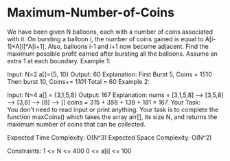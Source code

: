 # Maximum-Number-of-Coins
We have been given N balloons, each with a number of coins associated with it. On bursting a balloon i, the number of coins gained is equal to A[i-1]*A[i]*A[i+1]. Also, balloons i-1 and i+1 now become adjacent. Find the maximum possible profit earned after bursting all the balloons. Assume an extra 1 at each boundary.
Example 1:

Input: 
N=2
a[]={5, 10}
Output: 
60
Explanation: First Burst 5, Coins = 1*5*10
              Then burst 10, Coins+= 1*10*1
              Total = 60
Example 2:

Input:
N=4
a[] = {3,1,5,8}
Output:
167
Explanation:
nums = [3,1,5,8] --> [3,5,8] --> [3,8] --> [8] --> []
coins =  3*1*5    +   3*5*8   +  1*3*8  + 1*8*1 = 167.
Your Task:  
You don't need to read input or print anything. Your task is to complete the function maxCoins() which takes the array arr[], its size N, and returns the maximum number of coins that can be collected.

Expected Time Complexity: O(N^3)
Expected Space Complexity: O(N^2)

Constraints:
1 <= N <= 400
0 <= a[i] <= 100
